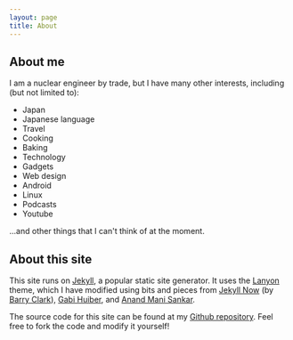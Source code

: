 ```yaml
---
layout: page
title: About
---
```


## About me

I am a nuclear engineer by trade, but I have many other interests, including (but not limited to):

* Japan
* Japanese language
* Travel
* Cooking
* Baking
* Technology
* Gadgets
* Web design
* Android
* Linux
* Podcasts
* Youtube

...and other things that I can't think of at the moment. 

## About this site

This site runs on [Jekyll](http://jekyllrb.com/), a popular static site generator. It uses the [Lanyon](http://lanyon.getpoole.com/) theme, which I have modified using bits and pieces from [Jekyll Now](http://www.jekyllnow.com/) (by [Barry Clark](https://github.com/barryclark)), [Gabi Huiber](https://github.com/ghuiber), and [Anand Mani Sankar](https://github.com/msanand).

The source code for this site can be found at my [Github repository](http://github.com/xatlasm/xatlasm.github.io). Feel free to fork the code and modify it yourself!